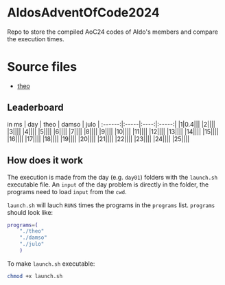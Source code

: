 # AldosAdventOfCode2024

Repo to store the compiled AoC24 codes of Aldo's members and compare the execution times.

# Source files

- [theo](https://github.com/tirelt/AdventOfCode/tree/master/2024)

## Leaderboard

in ms
| day | theo | damso | julo |
:------:|:-----|:----:|:-----:|
|1|0.4|||
|2||||
|3||||
|4||||
|5||||
|6||||
|7||||
|8||||
|9||||
|10||||
|11||||
|12||||
|13||||
|14||||
|15||||
|16||||
|17||||
|18||||
|19||||
|20||||
|21||||
|22||||
|23||||
|24||||
|25||||

## How does it work

The execution is made from the day (e.g. `day01`) folders with the `launch.sh` executable file. An `input` of the day problem is directly in the folder, the programs need to load `input` from the `cwd`.

`launch.sh` will lauch `RUNS` times the programs in the `programs` list.
`programs` should look like:

```Bash
programs=(
    "./theo"
    "./damso"
    "./julo"
    )
```

To make `launch.sh` executable:
```Bash
chmod +x launch.sh
```
